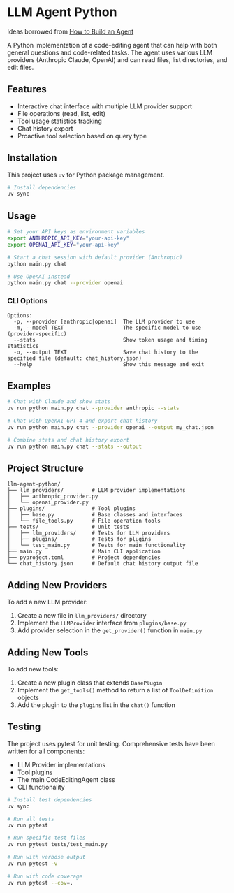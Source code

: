 # LLM Agent Python

Ideas borrowed from [How to Build an Agent](https://ampcode.com/how-to-build-an-agent)

A Python implementation of a code-editing agent that can help with both general questions and code-related tasks. The agent uses various LLM providers (Anthropic Claude, OpenAI) and can read files, list directories, and edit files.

## Features

- Interactive chat interface with multiple LLM provider support
- File operations (read, list, edit)
- Tool usage statistics tracking
- Chat history export
- Proactive tool selection based on query type

## Installation

This project uses `uv` for Python package management.

```bash
# Install dependencies
uv sync
```

## Usage

```bash
# Set your API keys as environment variables
export ANTHROPIC_API_KEY="your-api-key"
export OPENAI_API_KEY="your-api-key"

# Start a chat session with default provider (Anthropic)
python main.py chat

# Use OpenAI instead
python main.py chat --provider openai
```

### CLI Options

```text
Options:
  -p, --provider [anthropic|openai]  The LLM provider to use
  -m, --model TEXT                   The specific model to use (provider-specific)
  --stats                            Show token usage and timing statistics
  -o, --output TEXT                  Save chat history to the specified file (default: chat_history.json)
  --help                             Show this message and exit
```

## Examples

```bash
# Chat with Claude and show stats
uv run python main.py chat --provider anthropic --stats

# Chat with OpenAI GPT-4 and export chat history
uv run python main.py chat --provider openai --output my_chat.json

# Combine stats and chat history export
uv run python main.py chat --stats --output
```

## Project Structure

```text
llm-agent-python/
├── llm_providers/         # LLM provider implementations
│   ├── anthropic_provider.py
│   └── openai_provider.py
├── plugins/               # Tool plugins
│   ├── base.py            # Base classes and interfaces
│   └── file_tools.py      # File operation tools
├── tests/                 # Unit tests
│   ├── llm_providers/     # Tests for LLM providers
│   ├── plugins/           # Tests for plugins
│   └── test_main.py       # Tests for main functionality
├── main.py                # Main CLI application
├── pyproject.toml         # Project dependencies
└── chat_history.json      # Default chat history output file
```

## Adding New Providers

To add a new LLM provider:

1. Create a new file in `llm_providers/` directory
2. Implement the `LLMProvider` interface from `plugins/base.py`
3. Add provider selection in the `get_provider()` function in `main.py`

## Adding New Tools

To add new tools:

1. Create a new plugin class that extends `BasePlugin`
2. Implement the `get_tools()` method to return a list of `ToolDefinition` objects
3. Add the plugin to the `plugins` list in the `chat()` function

## Testing

The project uses pytest for unit testing. Comprehensive tests have been written for all components:

- LLM Provider implementations
- Tool plugins
- The main CodeEditingAgent class
- CLI functionality

```bash
# Install test dependencies
uv sync

# Run all tests
uv run pytest

# Run specific test files
uv run pytest tests/test_main.py

# Run with verbose output
uv run pytest -v

# Run with code coverage
uv run pytest --cov=.
```

